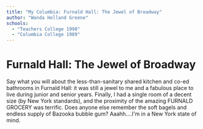 ```yaml
---
title: "My Columbia: Furnald Hall: The Jewel of Broadway"
author: "Wanda Holland Greene"
schools:
  - "Teachers College 1990"
  - "Columbia College 1989"
---
```


# Furnald Hall: The Jewel of Broadway

Say what you will about the less-than-sanitary shared kitchen and co-ed bathrooms in Furnald Hall: it was still a jewel to me and a fabulous place to live during junior and senior years.  Finally, I had a single room of a decent size (by New York standards), and the proximity of the amazing FURNALD GROCERY was terrific.  Does anyone else remember the soft bagels and endless supply of Bazooka bubble gum?  Aaahh....I'm in a New York state of mind.

